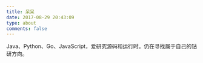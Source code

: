 ```yaml
---
title: 呆呆
date: 2017-08-29 20:43:09
type: about
comments: false
---
```


Java、Python、Go、JavaScript，爱研究源码和运行时。仍在寻找属于自己的钻研方向。
